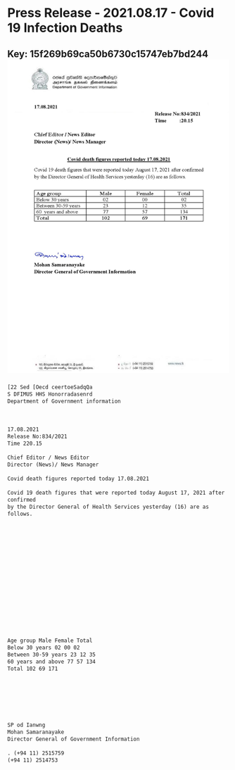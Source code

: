 # Press Release - 2021.08.17 - Covid 19 Infection Deaths 
Key: 15f269b69ca50b6730c15747eb7bd244 
![img](img/15f269b69ca50b6730c15747eb7bd244.jpg)
---
```
[22 Sed [Oecd ceertoeSadqQa
S DFIMUS HHS Honorradasenrd
Department of Government information

 

17.08.2021
Release No:834/2021
Time 220.15

Chief Editor / News Editor
Director (News)/ News Manager

Covid death figures reported today 17.08.2021

Covid 19 death figures that were reported today August 17, 2021 after confirmed
by the Director General of Health Services yesterday (16) are as follows.

 

 

 

 

 

 

 

 

Age group Male Female Total
Below 30 years 02 00 02
Between 30-59 years 23 12 35
60 years and above 77 57 134
Total 102 69 171

 

 

 

SP od Ianwng
Mohan Samaranayake
Director General of Government Information

. (+94 11) 2515759
(+94 11) 2514753

 

```

